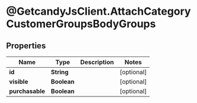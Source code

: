 # @GetcandyJsClient.AttachCategoryCustomerGroupsBodyGroups

## Properties

Name | Type | Description | Notes
------------ | ------------- | ------------- | -------------
**id** | **String** |  | [optional] 
**visible** | **Boolean** |  | [optional] 
**purchasable** | **Boolean** |  | [optional] 


